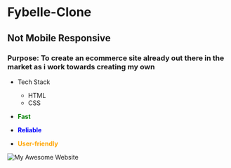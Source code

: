 # Fybelle-Clone

## Not Mobile Responsive  

### Purpose: To create an ecommerce site already out there in the market as i work towards creating my own

* Tech Stack
   * HTML
   * CSS

* **<span style="color:green">Fast</span>**
* **<span style="color:blue">Reliable</span>**
* **<span style="color:orange">User-friendly</span>**


![My Awesome Website](./Fybelle.gif)

